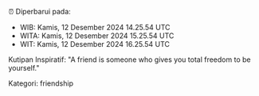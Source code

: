 ⏰ Diperbarui pada:
- WIB: Kamis, 12 Desember 2024 14.25.54 UTC
- WITA: Kamis, 12 Desember 2024 15.25.54 UTC
- WIT: Kamis, 12 Desember 2024 16.25.54 UTC

Kutipan Inspiratif:
"A friend is someone who gives you total freedom to be yourself."


Kategori: friendship

